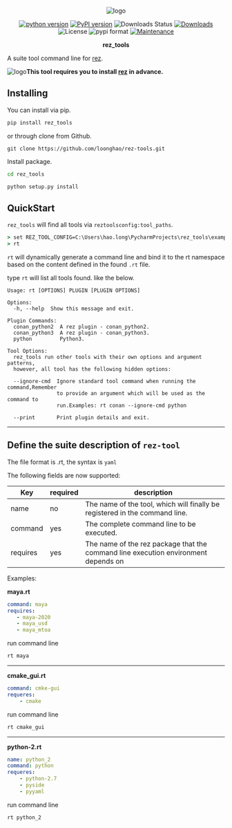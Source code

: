 <p align="center">
<img src="https://i.imgur.com/oCFdRfj.png" alt="logo"></a>
</p>

<p align="center">
<a href="https://img.shields.io/pypi/pyversions/rez_tools">
<img src="https://img.shields.io/pypi/pyversions/rez_tools" alt="python version"></a>
<a href="https://badge.fury.io/py/rez_tools">
<img src="https://img.shields.io/pypi/v/rez_tools?color=green" alt="PyPI version"></a>
<img src="https://img.shields.io/pypi/dw/rez_tools" alt="Downloads Status"></a>
<a href="https://pepy.tech/badge/rez_tools">
<img src="https://pepy.tech/badge/rez_tools" alt="Downloads"></a>
<img src="https://img.shields.io/pypi/l/rez_tools" alt="License"></a>
<img src="https://img.shields.io/pypi/format/rez_tools" alt="pypi format"></a>
<a href="https://github.com/loonghao/rez_tools/graphs/commit-activity">
<img src="https://img.shields.io/badge/Maintained%3F-yes-green.svg" alt="Maintenance"></a>

</p>

<p align="center">
<strong><b>rez_tools</b></strong>
</p>


A suite tool command line for [rez](https://github.com/nerdvegas/rez).

<img src="https://i.imgur.com/rECBBUD.jpeg" alt="logo"></a>**This tool requires you to install [rez](https://github.com/nerdvegas/rez/wiki/Installation) in advance.**


Installing
----------
You can install via pip.

```cmd
pip install rez_tools
```

or through clone from Github.
```git exclude
git clone https://github.com/loonghao/rez-tools.git
```
Install package.
```cmd
cd rez_tools
```
```cmd
python setup.py install
```

QuickStart
----------
`rez_tools` will find all tools via `reztoolsconfig:tool_paths`.
```cmd
> set REZ_TOOL_CONFIG=C:\Users\hao.long\PycharmProjects\rez_tools\examples\reztoolsconfig.py
> rt
```
`rt` will dynamically generate a command line and bind it to the rt namespace 
based on the content defined in the found `.rt` file.

type `rt` will list all tools found. like the below.

```
Usage: rt [OPTIONS] PLUGIN [PLUGIN OPTIONS]

Options:
  -h, --help  Show this message and exit.

Plugin Commands:
  conan_python2  A rez plugin - conan_python2.
  conan_python3  A rez plugin - conan_python3.
  python         Python3.

Tool Options:
  rez_tools run other tools with their own options and argument patterns,
  however, all tool has the following hidden options:

  --ignore-cmd  Ignore standard tool command when running the command,Remember
                to provide an argument which will be used as the command to
                run.Examples: rt conan --ignore-cmd python

  --print       Print plugin details and exit.

```
---------------------------------------------

Define the suite description of `rez-tool`
------------------------------------------
The file format is .rt, the syntax is `yaml`

The following fields are now supported:


| Key         |required    | description                                |
|-------------|------------|------------------------------------------- |
| name        |    no      | The name of the tool, which will finally be registered in the command line.|
| command     |    yes     | The complete command line to be executed.  |
| requires    |    yes     | The name of the rez package that the command line execution environment depends on|

Examples:

**maya.rt**
```yaml
command: maya
requires:
   - maya-2020
   - maya_usd
   - maya_mtoa
```
run command line
```cmd
rt maya
```
-----------------------------------------------

**cmake_gui.rt**

```yaml
command: cmke-gui
requeres:
    - cmake
```
run command line
```cmd
rt cmake_gui
```

-----------------------------------------------

**python-2.rt**

```yaml
name: python_2
command: python
requeres:
    - python-2.7
    - pyside
    - pyyaml
```
run command line
```cmd
rt python_2
```